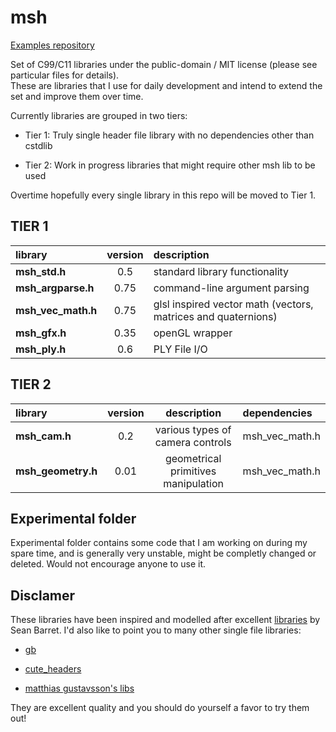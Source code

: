 # msh

[Examples repository](https://github.com/mhalber/msh_examples)

Set of C99/C11 libraries under the public-domain / MIT license (please see particular files for details).  
These are libraries that I use for daily development and intend to extend the set and improve them over time.

Currently libraries are grouped in two tiers:

- Tier 1: Truly single header file library with no dependencies other than cstdlib

- Tier 2: Work in progress libraries that might require other msh lib to be used

Overtime hopefully every single library in this repo will be moved to Tier 1.


## TIER 1

library                  |  version   | description  
:------------------------|:----------:|:---------------------------------------------
**msh_std.h**            |    0.5     | standard library functionality
**msh_argparse.h**       |    0.75    | command-line argument parsing
**msh_vec_math.h**       |    0.75    | glsl inspired vector math (vectors, matrices and quaternions)
**msh_gfx.h**            |    0.35    | openGL wrapper
**msh_ply.h**            |    0.6     | PLY File I/O


## TIER 2

library                  |  version   | description                         | dependencies
:------------------------|:----------:|:-----------------------------------:|:-------
**msh_cam.h**            |    0.2     | various types of camera controls    | msh_vec_math.h
**msh_geometry.h**       |    0.01    | geometrical primitives manipulation | msh_vec_math.h



## Experimental folder

Experimental folder contains some code that I am working on during my spare time, and is
generally very unstable, might be completly changed or deleted. Would not encourage anyone to use it.

## Disclamer

These libraries have been inspired and modelled after excellent
[libraries](https://github.com/nothings/stb) by Sean Barret. I'd also like to point you
to many other single file libraries:

- [gb](https://github.com/gingerBill/gb)

- [cute_headers](https://github.com/RandyGaul/cute_headers)

- [matthias gustavsson's libs](https://github.com/mattiasgustavsson/libs)

They are excellent quality and you should do yourself a favor to try them out!
